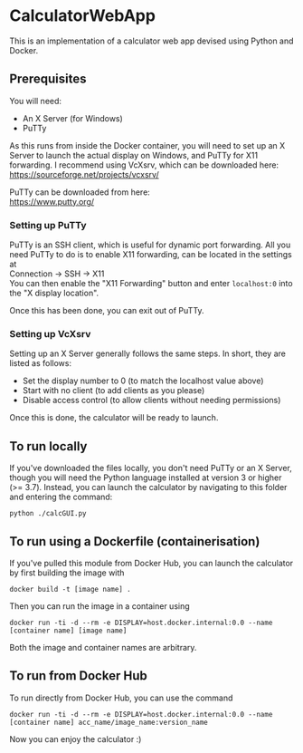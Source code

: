 # CalculatorWebApp
This is an implementation of a calculator web app devised using Python and Docker.

## Prerequisites
You will need:
- An X Server (for Windows)
- PuTTy

As this runs from inside the Docker container, you will need to set up an X Server to launch the actual display on Windows, and PuTTy for X11 forwarding. I recommend using VcXsrv, which can be downloaded here:\
https://sourceforge.net/projects/vcxsrv/

PuTTy can be downloaded from here:\
https://www.putty.org/

### Setting up PuTTy
PuTTy is an SSH client, which is useful for dynamic port forwarding. All you need PuTTy to do is to enable X11 forwarding, can be located in the settings at \
Connection -> SSH -> X11\
You can then enable the "X11 Forwarding" button and enter `localhost:0` into the "X display location".

Once this has been done, you can exit out of PuTTy.

### Setting up VcXsrv
Setting up an X Server generally follows the same steps. In short, they are listed as follows:
- Set the display number to 0 (to match the localhost value above)
- Start with no client (to add clients as you please)
- Disable access control (to allow clients without needing permissions)

Once this is done, the calculator will be ready to launch.


## To run locally
If you've downloaded the files locally, you don't need PuTTy or an X Server, though you will need the Python language installed at version 3 or higher (>= 3.7). Instead, you can launch the calculator by navigating to this folder and entering the command:

    python ./calcGUI.py

## To run using a Dockerfile (containerisation)
If you've pulled this module from Docker Hub, you can launch the calculator by first building the image with 

    docker build -t [image name] .

Then you can run the image in a container using

    docker run -ti -d --rm -e DISPLAY=host.docker.internal:0.0 --name [container name] [image name]

Both the image and container names are arbitrary. 

## To run from Docker Hub
To run directly from Docker Hub, you can use the command

    docker run -ti -d --rm -e DISPLAY=host.docker.internal:0.0 --name [container name] acc_name/image_name:version_name

Now you can enjoy the calculator :)
